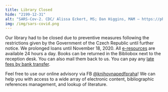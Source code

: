 ```yaml
---
title: Library Closed
hide: "2199-12-31"
alt: "SARS-Cov-2. CDC/ Alissa Eckert, MS; Dan Higgins, MAM – https://phil.cdc.gov/Details.aspx?pid=23312 "
img: /img/sars-covid.png
---
```


Our library had to be closed due to preventive measures following the
restrictions given by the Government of the Czech Republic until further
notice. We prolonged loans until November 18, 2020. All [e-resources](catalogues.html) are
available 24 hours a day. Books can be returned in the Bibliobox next to the
reception desk. You can also mail them back to us. You can pay any [late fees by bank transfer](fees.html).

Feel free to use our online
advisory via FB
[@knihovnapedfpraha](https://www.facebook.com/knihovnapedfpraha)! We can help
you with access to a wide array
of electronic content, bibliographic references management, and lookup of literature.
